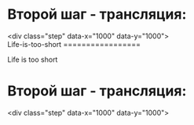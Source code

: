 <div class="step" data-x="1000" data-y="1000">
    <h1>Второй шаг - трансляция:</h1>
    &ltdiv class="step" data-x="1000" data-y="1000"&gt
</div>Life-is-too-short
=================

Life is too short
<div class="step" data-x="1000" data-y="1000">
    <h1>Второй шаг - трансляция:</h1>
    &ltdiv class="step" data-x="1000" data-y="1000"&gt
</div>
